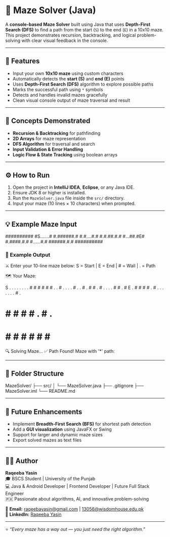 # 🧩 Maze Solver (Java)

A **console-based Maze Solver** built using Java that uses **Depth-First Search (DFS)** to find a path from the start (`S`) to the end (`E`) in a 10x10 maze.  
This project demonstrates recursion, backtracking, and logical problem-solving with clear visual feedback in the console.

---

## 🚀 Features
- Input your own **10x10 maze** using custom characters  
- Automatically detects the **start (S)** and **end (E)** points  
- Uses **Depth-First Search (DFS)** algorithm to explore possible paths  
- Marks the successful path using `*` symbols  
- Detects and handles invalid mazes gracefully  
- Clean visual console output of maze traversal and result  

---

## 🧠 Concepts Demonstrated
- **Recursion & Backtracking** for pathfinding  
- **2D Arrays** for maze representation  
- **DFS Algorithm** for traversal and search  
- **Input Validation & Error Handling**  
- **Logic Flow & State Tracking** using boolean arrays  

---

## ⚙️ How to Run
1. Open the project in **IntelliJ IDEA**, **Eclipse**, or any Java IDE.  
2. Ensure JDK 8 or higher is installed.  
3. Run the `MazeSolver.java` file inside the `src/` directory.  
4. Input your maze (10 lines × 10 characters) when prompted.

---

## 💡 Example Maze Input
##########
#S.......#
#.######.#
#.#....#.#
#.#.##.#.#
#...##.#E#
#.####.#.#
#......#.#
######.#.#
##########

### 🧭 Example Output
⚔️ Enter your 10-line maze below:
S = Start | E = End | # = Wall | . = Path

🗺️ Your Maze:

S . . . . . . .
. # # # # # # .
. # . . . . # .
. # . # # . # .
. . . # # . # E
. # # # # . # .
. . . . . . # .
# # # # # . # .
# # # # # # # #

🔍 Solving Maze...
✅ Path Found! Maze with '*' path:

---

## 📂 Folder Structure
MazeSolver/
├── src/
│ └── MazeSolver.java
├── .gitignore
├── MazeSolver.iml
└── README.md

---

## 🧩 Future Enhancements
- Implement **Breadth-First Search (BFS)** for shortest path detection  
- Add a **GUI visualization** using JavaFX or Swing  
- Support for larger and dynamic maze sizes  
- Export solved mazes as text files  

---

## 🧑‍💻 Author
**Raqeeba Yasin**  
🎓 BSCS Student | University of the Punjab  
💻 Java & Android Developer | Frontend Developer | Future Full Stack Engineer  
🇵🇰 Passionate about algorithms, AI, and innovative problem-solving  

📧 **Email:** raqeebayasin@gmail.com | 13056@wisdomhouse.edu.pk  
🔗 **LinkedIn:** [Raqeeba Yasin](https://www.linkedin.com/in/raqeeba-yasin-93ba04362)

---

⭐ *“Every maze has a way out — you just need the right algorithm.”*
